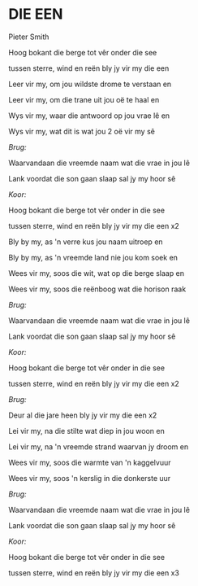 # DIE EEN

Pieter Smith

Hoog bokant die berge tot vêr onder die see

tussen sterre, wind en reën bly jy vir my die een


Leer vir my, om jou wildste drome te verstaan en

Leer vir my, om die trane uit jou oë te haal en

Wys vir my, waar die antwoord op jou vrae lê en

Wys vir my, wat dit is wat jou 2 oë vir my sê


_Brug:_

Waarvandaan die vreemde naam wat die vrae in jou lê

Lank voordat die son gaan slaap sal jy my hoor sê


_Koor:_

Hoog bokant die berge tot vêr onder in die see

tussen sterre, wind en reën bly jy vir my die een x2


Bly by my, as 'n verre kus jou naam uitroep en

Bly by my, as 'n vreemde land nie jou kom soek en

Wees vir my, soos die wit, wat op die berge slaap en

Wees vir my, soos die reënboog wat die horison raak


_Brug:_

Waarvandaan die vreemde naam wat die vrae in jou lê

Lank voordat die son gaan slaap sal jy my hoor sê


_Koor:_

Hoog bokant die berge tot vêr onder in die see

tussen sterre, wind en reën bly jy vir my die een x2


_Brug:_

Deur al die jare heen bly jy vir my die een x2


Lei vir my, na die stilte wat diep in jou woon en

Lei vir my, na 'n vreemde strand waarvan jy droom en

Wees vir my, soos die warmte van 'n kaggelvuur

Wees vir my, soos 'n kerslig in die donkerste uur


_Brug:_

Waarvandaan die vreemde naam wat die vrae in jou lê

Lank voordat die son gaan slaap sal jy my hoor sê


_Koor:_

Hoog bokant die berge tot vêr onder in die see

tussen sterre, wind en reën bly jy vir my die een x3

